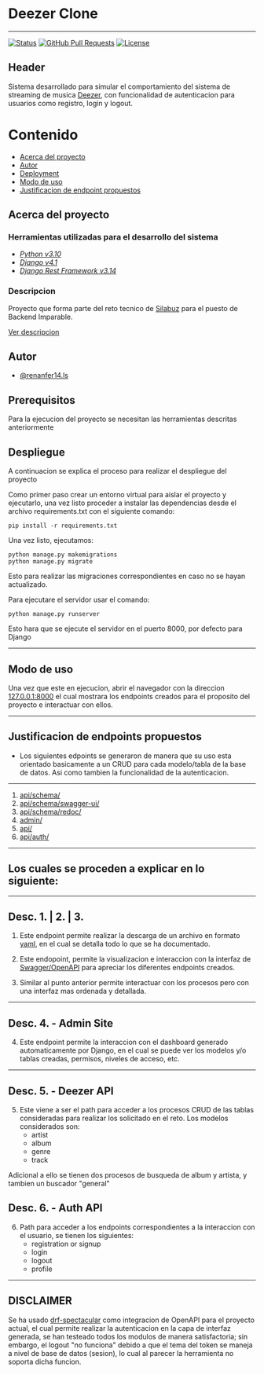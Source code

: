  # Deezer Clone 

<hr>


[![Status](https://img.shields.io/badge/status-active-success.svg)]()
[![GitHub Pull Requests](https://img.shields.io/github/issues-pr/kylelobo/The-Documentation-Compendium.svg)](https://github.com/kylelobo/The-Documentation-Compendium/pulls)
[![License](https://img.shields.io/badge/license-MIT-blue.svg)](/LICENSE)

## Header <a name = "header"></a>
Sistema desarrollado para simular el comportamiento del sistema de streaming de musica [Deezer](https://www.deezer.com/es/), con funcionalidad de autenticacion para usuarios como registro, login y logout.

# Contenido

- [Acerca del proyecto](#acerca)
- [Autor](#autor)
- [Deployment](#deployment)
- [Modo de uso](#uso)
- [Justificacion de endpoint propuestos](#justificacion)

## Acerca del proyecto <a name = "acerca"></a>

### **Herramientas utilizadas para el desarrollo del sistema**
* _[Python v3.10](https://www.python.org/)_
* _[Django v4.1](https://www.djangoproject.com)_
* _[Django Rest Framework v3.14](https://www.django-rest-framework.org/)_

### **Descripcion**
Proyecto que forma parte del reto tecnico de [Silabuz](https://www.silabuz.com/) para el puesto de Backend Imparable.

[Ver descripcion](#header)

## Autor <a name = "autor"></a>

- [@renanfer14.ls](https://gitlab.com/renanfer14.ls)

## Prerequisitos <a name = "prerequisitos"></a>

Para la ejecucion del proyecto se necesitan las herramientas descritas anteriormente

## Despliegue
A continuacion se explica el proceso para realizar el despliegue del proyecto

Como primer paso crear un entorno virtual para aislar el proyecto y ejecutarlo, una vez listo proceder a instalar las dependencias desde el archivo requirements.txt con el siguiente comando:

```
pip install -r requirements.txt
```

Una vez listo, ejecutamos:

```
python manage.py makemigrations
python manage.py migrate
```

Esto para realizar las migraciones correspondientes en caso no se hayan actualizado.


Para ejecutare el servidor usar el comando:

```
python manage.py runserver
```
Esto hara que se ejecute el servidor en el puerto 8000, por defecto para Django

<hr>


## Modo de uso <a name="uso"></a>
Una vez que este en ejecucion, abrir el navegador con la direccion [127.0.0.1:8000](127.0.0.1:8000) el cual mostrara los endpoints creados para el proposito del proyecto e interactuar con ellos.

<hr>

## Justificacion de endpoints propuestos <a name="justificacion"></a>

- Los siguientes edpoints se generaron de manera que su uso esta orientado basicamente a un CRUD para cada modelo/tabla de la base de datos. Asi como tambien la funcionalidad de la autenticacion.

<hr>

1. [api/schema/](#explain1&2)
2. [api/schema/swagger-ui/](#explain1&2)
3. [api/schema/redoc/](#explain1&2)
4. [admin/](#admin)
5. [api/](#api)
6. [api/auth/](#auth)

<hr>

## Los cuales se proceden a explicar en lo siguiente:

<hr>


## Desc. 1. | 2. | 3. <a name="explain1&2&3"></a>

1. Este endpoint permite realizar la descarga de un archivo en formato [yaml](https://yaml.org), en el cual se detalla todo lo que se ha documentado.

2. Este endopoint, permite la visualizacion e interaccion con la interfaz de [Swagger/OpenAPI](https://swagger.io/) para apreciar los diferentes endpoints creados.

3. Similar al punto anterior permite interactuar con los procesos pero con una interfaz mas ordenada y detallada.

<hr>

## Desc. 4. - Admin Site <a name="admin"></a>
4. Este endpoint permite la interaccion con el dashboard generado automaticamente por Django, en el cual se puede ver los modelos y/o tablas creadas, permisos, niveles de acceso, etc.

<hr>

## Desc. 5. - Deezer API <a name="api"></a>
5. Este viene a ser el path para acceder a los procesos CRUD de las tablas consideradas para realizar los solicitado en el reto. Los modelos considerados son:
    - artist
    - album
    - genre
    - track

Adicional a ello se tienen dos procesos de busqueda de album y artista, y tambien un buscador "general"

## Desc. 6. - Auth API <a name="auth"></a>
6. Path para acceder a los endpoints correspondientes a la interaccion con el usuario, se tienen los siguientes:
    - registration or signup
    - login
    - logout
    - profile


<hr>



## **DISCLAIMER**
Se ha usado [drf-spectacular](https://drf-spectacular.readthedocs.io) como integracion de OpenAPI para el proyecto actual, el cual permite realizar la autenticacion en la capa de interfaz generada, se han testeado todos los modulos de manera satisfactoria; sin embargo, el logout "no funciona" debido a que el tema del token se maneja a nivel de base de datos (sesion), lo cual al parecer la herramienta no soporta dicha funcion.
